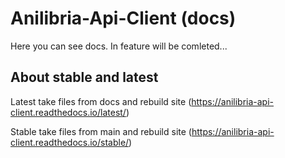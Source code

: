 # Anilibria-Api-Client (docs)
Here you can see docs. In feature will be comleted...

## About stable and latest

Latest take files from docs and rebuild site (https://anilibria-api-client.readthedocs.io/latest/)

Stable take files from main and rebuild site (https://anilibria-api-client.readthedocs.io/stable/)